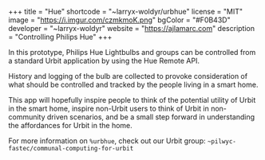 +++
title = "Hue"
shortcode = "~larryx-woldyr/urbhue"
license = "MIT"
image = "https://i.imgur.com/czmkmoK.png"
bgColor = "#F0B43D"
developer = "~larryx-woldyr"
website = "https://ajlamarc.com"
description = "Controlling Philips Hue"
+++

In this prototype, Philips Hue Lightbulbs and groups can be controlled from a standard Urbit application by using the Hue Remote API.

History and logging of the bulb are collected to provoke consideration of what should be controlled and tracked by the people living in a smart home.

This app will hopefully inspire people to think of the potential utility of Urbit in the smart home, inspire non-Urbit users to think of Urbit in non-community driven scenarios, and be a small step forward in understanding the affordances for Urbit in the home.

For more information on `%urbhue`, check out our Urbit group: `~pilwyc-fastec/communal-computing-for-urbit`
